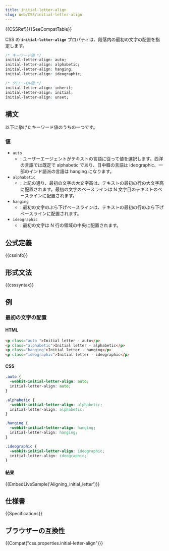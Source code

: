 ```yaml
---
title: initial-letter-align
slug: Web/CSS/initial-letter-align
---
```


{{CSSRef}}{{SeeCompatTable}}

CSS の **`initial-letter-align`** プロパティは、段落内の最初の文字の配置を指定します。

```css
/* キーワード値 */
initial-letter-align: auto;
initial-letter-align: alphabetic;
initial-letter-align: hanging;
initial-letter-align: ideographic;

/* グローバル値 */
initial-letter-align: inherit;
initial-letter-align: initial;
initial-letter-align: unset;
```

## 構文

以下に挙げたキーワード値のうちの一つです。

### 値

- `auto`
  - : ユーザーエージェントがテキストの言語に従って値を選択します。西洋の言語では既定で alphabetic であり、日中韓の言語は ideographic、一部のインド語派の言語は hanging になります。
- `alphabetic`
  - : 上記の通り、最初の文字の大文字高は、テキストの最初の行の大文字高に配置されます。最初の文字のベースラインは N 文字目のテキストのベースラインに配置されます。
- `hanging`
  - : 最初の文字のぶら下げベースラインは、テキストの最初の行のぶら下げベースラインに配置されます。
- `ideographic`
  - : 最初の文字は N 行の領域の中央に配置されます。

## 公式定義

{{cssinfo}}

## 形式文法

{{csssyntax}}

## 例

### 最初の文字の配置

#### HTML

```html
<p class="auto ">Initial letter - auto</p>
<p class="alphabetic">Initial letter - alphabetic</p>
<p class="hanging">Initial letter - hanging</p>
<p class="ideographic">Initial letter - ideographic</p>
```

#### CSS

```css
.auto {
  -webkit-initial-letter-align: auto;
  initial-letter-align: auto;
}

.alphabetic {
  -webkit-initial-letter-align: alphabetic;
  initial-letter-align: alphabetic;
}

.hanging {
  -webkit-initial-letter-align: hanging;
  initial-letter-align: hanging;
}

.ideographic {
  -webkit-initial-letter-align: ideographic;
  initial-letter-align: ideographic;
}
```

#### 結果

{{EmbedLiveSample('Aligning_initial_letter')}}

## 仕様書

{{Specifications}}

## ブラウザーの互換性

{{Compat("css.properties.initial-letter-align")}}
